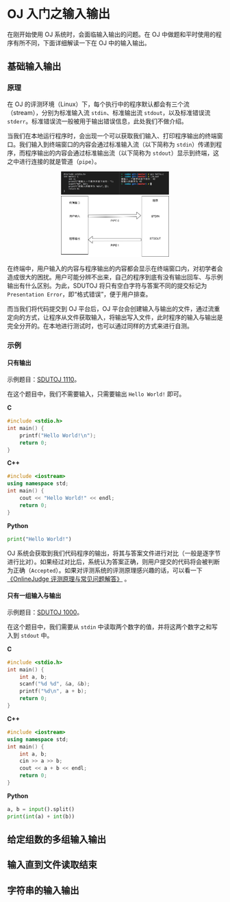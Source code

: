 # OJ 入门之输入输出

在刚开始使用 OJ 系统时，会面临输入输出的问题。在 OJ 中做题和平时使用的程序有所不同，下面详细解读一下在 OJ 中的输入输出。

## 基础输入输出

### 原理

在 OJ 的评测环境（Linux）下，每个执行中的程序默认都会有三个流（stream），分别为标准输入流 `stdin`、标准输出流 `stdout`，以及标准错误流 `stderr`。标准错误流一般被用于输出错误信息，此处我们不做介绍。

当我们在本地运行程序时，会出现一个可以获取我们输入、打印程序输出的终端窗口。我们输入到终端窗口的内容会通过标准输入流（以下简称为 `stdin`）传递到程序，而程序输出的内容会通过标准输出流（以下简称为 `stdout`）显示到终端，这之中进行连接的就是管道（`pipe`）。

<p align="center">
    <img src="images/hello.png" width="50%">
    <img src="images/example.png" width="50%">
</p>

在终端中，用户输入的内容与程序输出的内容都会显示在终端窗口内，对初学者会造成很大的困扰。用户可能分辨不出来，自己的程序到底有没有输出回车、与示例输出有什么区别。为此，SDUTOJ 将只有空白字符与答案不同的提交标记为 `Presentation Error`，即“格式错误”，便于用户排查。

而当我们将代码提交到 OJ 平台后，OJ 平台会创建输入与输出的文件，通过流重定向的方式，让程序从文件获取输入，将输出写入文件，此时程序的输入与输出是完全分开的。在本地进行测试时，也可以通过同样的方式来进行自测。

### 示例

#### 只有输出

示例题目：[SDUTOJ 1110](https://acm.sdut.edu.cn/onlinejudge2/index.php/Home/Index/problemdetail/pid/1110.html)。

在这个题目中，我们不需要输入，只需要输出 `Hello World!` 即可。

**C**

```c
#include <stdio.h>
int main() {
    printf("Hello World!\n");
    return 0;
}
```

**C++**

```cpp
#include <iostream>
using namespace std;
int main() {
    cout << "Hello World!" << endl;
    return 0;
}
```

**Python**

```python
print("Hello World!")
```

OJ 系统会获取到我们代码程序的输出，将其与答案文件进行对比（一般是逐字节进行比对）。如果经过对比后，系统认为答案正确，则用户提交的代码将会被判断为正确（`Accepted`）。如果对评测系统的评测原理感兴趣的话，可以看一下[《OnlineJudge 评测原理与常见问题解答》](https://meik2333.com/2018/12/14/OnlineJudge-%E8%AF%84%E6%B5%8B%E5%8E%9F%E7%90%86%E4%B8%8E%E5%B8%B8%E8%A7%81%E9%97%AE%E9%A2%98%E8%A7%A3%E7%AD%94/)
。

#### 只有一组输入与输出

示例题目：[SDUTOJ 1000](https://acm.sdut.edu.cn/onlinejudge2/index.php/Home/Index/problemdetail/pid/1000.html)。

在这个题目中，我们需要从 `stdin` 中读取两个数字的值，并将这两个数字之和写入到 `stdout` 中。

**C**

```c
#include <stdio.h>
int main() {
    int a, b;
    scanf("%d %d", &a, &b);
    printf("%d\n", a + b);
    return 0;
}
```

**C++**

```cpp
#include <iostream>
using namespace std;
int main() {
    int a, b;
    cin >> a >> b;
    cout << a + b << endl;
    return 0;
}
```

**Python**

```python
a, b = input().split()
print(int(a) + int(b))
```

## 给定组数的多组输入输出

## 输入直到文件读取结束

## 字符串的输入输出
